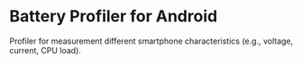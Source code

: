 # Battery Profiler for Android

Profiler for measurement different smartphone characteristics (e.g., voltage, current, CPU load).

